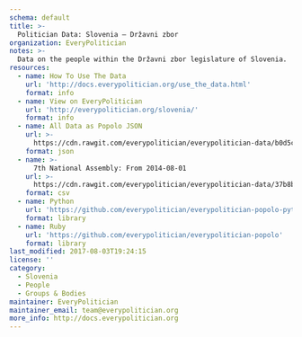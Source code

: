 ```yaml
---
schema: default
title: >-
  Politician Data: Slovenia — Državni zbor
organization: EveryPolitician
notes: >-
  Data on the people within the Državni zbor legislature of Slovenia.
resources:
  - name: How To Use The Data
    url: 'http://docs.everypolitician.org/use_the_data.html'
    format: info
  - name: View on EveryPolitician
    url: 'http://everypolitician.org/slovenia/'
    format: info
  - name: All Data as Popolo JSON
    url: >-
      https://cdn.rawgit.com/everypolitician/everypolitician-data/b0d5cf8d4b885c85d531a1ba66e54322a3f7deed/data/Slovenia/National_Assembly/ep-popolo-v1.0.json
    format: json
  - name: >-
      7th National Assembly: From 2014-08-01
    url: >-
      https://cdn.rawgit.com/everypolitician/everypolitician-data/37b8bb1243e515450a6112326650ef4db2cfbed2/data/Slovenia/National_Assembly/term-7.csv
    format: csv
  - name: Python
    url: 'https://github.com/everypolitician/everypolitician-popolo-python'
    format: library
  - name: Ruby
    url: 'https://github.com/everypolitician/everypolitician-popolo'
    format: library
last_modified: 2017-08-03T19:24:15
license: ''
category:
  - Slovenia
  - People
  - Groups & Bodies
maintainer: EveryPolitician
maintainer_email: team@everypolitician.org
more_info: http://docs.everypolitician.org
---
```

